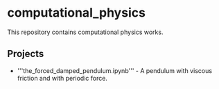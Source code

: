 # computational_physics
This repository contains computational physics works.

## Projects
* '''the_forced_damped_pendulum.ipynb''' - A pendulum with viscous friction and with periodic force.


